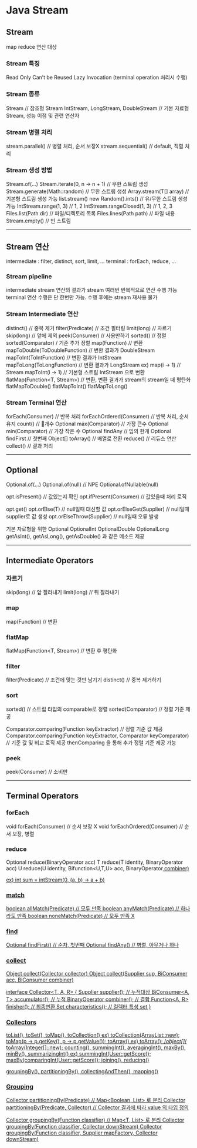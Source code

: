 # Java Stream
## Stream
map reduce 연산 대상

### Stream 특징
Read Only
Can’t be Reused
Lazy Invocation (terminal operation 처리시 수행)

### Stream 종류
Stream<T> // 참조형 Stream
IntStream, LongStream, DoubleStream // 기본 자료형 Stream, 성능 이점 및 관련 연산자

### Stream 병렬 처리
stream.parallel() // 병렬 처리, 순서 보장X
stream.sequential() // default, 직렬 처리

### Stream 생성 방법
Stream.of(…)
Stream.iterate(0, n -> n + 1) // 무한 스트림 생성
Stream.generate(Math::random) // 무한 스트림 생성
Array.stream(T[] array) // 기본형 스트림 생성 가능
list.stream()
new Random().ints() // 유/무한 스트림 생성 가능
IntStream.range(1, 3) // 1, 2
IntStream.rangeClosed(1, 3) // 1, 2, 3
Files.list(Path dir) // 파일/디렉토리 목록
Files.lines(Path path) // 파일 내용
Stream.empty() // 빈 스트림

---

## Stream 연산
intermediate : filter, distinct, sort, limit, …
terminal : forEach, reduce, …

### Stream pipeline
intermediate stream 연산의 결과가 stream 여러번 반복적으로 연산 수행 가능
terminal 연산 수행은 단 한번만 가능. 수행 후에는 stream 재사용 불가

### Stream Intermediate 연산
distinct() // 중복 제거
filter(Predicate) // 조건 필터링
limit(long) // 자르기
skip(long) // 앞에 제외
peek(Consumer) // 사용만하기
sorted() // 정렬
sorted(Comparator) / 기준 추가 정렬
map(Function) // 변환
mapToDouble(ToDoubleFunction) // 변환 결과가 DoubleStream
mapToInt(ToIntFunction) // 변환 결과가 IntStream
mapToLong(ToLongFunction) // 변환 결과가 LongStream
  ex) map(i -> 1) // Stream<Integer>
         mapToInt(i -> 1) // 기본형 스트림 IntStream 으로 변환
flatMap(Function<T, Stream<R>>) // 변환, 변환 결과가 stream의 stream일 때 평탄화
flatMapToDouble()
flatMapToInt()
flatMapToLong()

### Stream Terminal 연산
forEach(Consumer) // 반복 처리
forEachOrdered(Consumer) // 반복 처리, 순서 유지
count() // 개수
Optional max(Comparator) // 가장 큰수
Optional min(Comparator) // 가장 작은 수
Optional findAny // 임의 한개
Optional findFirst // 첫번째
Object[] toArray() // 배열로 전환
reduce() // 리듀스 연산
collect() // 결과 처리

---

## Optional

Optional.of(…)
Optional.of(null) // NPE
Optional.ofNullable(null)

opt.isPresent() // 값있는지 확인
opt.ifPresent(Consumer) // 값있을때 처리 로직

opt.get()
opt.orElse(T) // null일때 대신할 값
opt.orElseGet(Supplier) // null일때 supplier로 값 생성
opt.orElseThrow(Supplier) // null일때 오류 발생

기본 자료형을 위한 Optional
  OptionalInt
  OptionalDouble
  OptionalLong
  getAsInt(), getAsLong(), getAsDouble() 과 같은 메소드 제공

---

## Intermediate Operators

### 자르기
skip(long) // 앞 잘라내기
limit(long) // 뒤 잘라내기

### map
map(Function) // 변환

### flatMap
flatMap(Function<T, Stream<R>>) // 변환 후 평탄화

### filter
filter(Predicate) // 조건에 맞는 것만 남기기
distinct() // 중복 제거하기

### sort
sorted() // 스트립 타입의 comparable로 정렬
sorted(Comparator) // 정렬 기준 제공

Comparator.comparing(Function keyExtractor) // 정렬 기준 값 제공
Comparator.comparing(Function keyExtractor, Comparator keyComparator) // 기준 값 및 비교 로직 제공
thenComparing 을 통해 추가 정렬 기준 제공 가능

### peek
peek(Consumer) // 소비만

---

## Terminal Operators

### forEach
void forEach(Consumer) // 순서 보장 X
void forEachOrdered(Consumer) // 순서 보장, 병렬

### reduce
Optional reduce(BinaryOperator acc)
T reduce(T identity, BinaryOperator acc)
U reduce(U identity, Bifunction<U,T,U> acc, BinaryOperator<U> combiner)

ex) int sum = intStream(0, (a, b) -> a + b)

### match
boolean allMatch(Predicate) // 모두 만족
boolean anyMatch(Predicate) // 하나라도 만족
boolean noneMatch(Predicate) // 모두 만족 X

### find
Optional findFirst() // 순차, 첫번째
Optional findAny() // 병렬, 아무거나 하나


### collect
Object collect(Collector collector)
Object collect(Supplier sup, BiConsumer acc, BiConsumer combiner)

interface Collector<T, A, R> {
  Supplier<A> supplier(); // 누적대상
  BiConsumer<A, T> accumulator(); // 누적
  BinaryOperator<A> combiner(); // 결합
  Function<A, R> finisher(); // 최종변환
  Set<Characteristics> characteristics(); // 컬렉터 특성 set
}

### Collectors
toList(), toSet(), toMap(), toCollection()
  ex) toCollection(ArrayList::new); toMap(p -> p.getKey(), p -> p.getValue());
toArray()
  ex) toArray(); /*object[]*/  toArray(Integer[]::new);
counting(), summingInt(), averagingInt(), maxBy(), minBy(), summarizingInt()
  ex) summingInt(User::getScore));
         maxBy(comparingInt(User::getScore));
joining(), reducing()

groupingBy(), partitioningBy(), collectingAndThen(), mapping()

### Grouping
Collector partitioningBy(Predicate) // Map<Boolean, List> 로 분리
Collector partitioningBy(Predicate, Collector) // Collector 결과에 따라 value 의 타입 정의

Collector groupingBy(Function classifier) // Map<T, List> 로 분리
Collector groupingBy(Function classifier, Collector downStream)
Collector groupingBy(Function classifier, Supplier mapFactory, Collector downStream)

